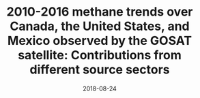 ---
title: "<b>2010-2016 methane trends over Canada, the United States, and Mexico observed by the GOSAT satellite: Contributions from different source sectors</b>"
collection: publications
permalink: /publication/2018-08-24-Sheng
date: 2018-08-24
venue: 'Atmospheric Chemistry and Physics'
paperurl: 'https://doi.org/doi:10.5194/acp-18-12257-2018'
citation: '<b>37</b> - Sheng J.-X., Jacob D.J., Turner A.J., Maasakkers J.D., Benmergui J. et al., <b>2010-2016 methane trends over Canada, the United States, and Mexico observed by the GOSAT satellite: Contributions from different source sectors</b>, Atmospheric Chemistry and Physics, 18, 12257-12267, (2018-08-24). <a href="https://doi.org/doi:10.5194/acp-18-12257-2018">doi:10.5194/acp-18-12257-2018</a> (cited 18 times)

'
---